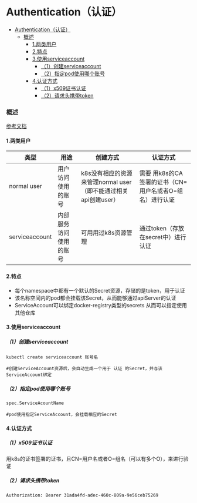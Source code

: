 # Authentication（认证）

<!-- @import "[TOC]" {cmd="toc" depthFrom=1 depthTo=6 orderedList=false} -->
<!-- code_chunk_output -->

- [Authentication（认证）](#authentication认证)
    - [概述](#概述)
      - [1.两类用户](#1两类用户)
      - [2.特点](#2特点)
      - [3.使用serviceaccount](#3使用serviceaccount)
        - [（1）创建serviceaccount](#1创建serviceaccount)
        - [（2）指定pod使用哪个账号](#2指定pod使用哪个账号)
      - [4.认证方式](#4认证方式)
        - [（1）x509证书认证](#1x509证书认证)
        - [（2）请求头携带token](#2请求头携带token)

<!-- /code_chunk_output -->

### 概述

[参考文档](https://kubernetes.io/docs/reference/access-authn-authz/authentication/)

#### 1.两类用户

|类型|用途|创建方式|认证方式|
|-|-|-|-|
|normal user|用户访问使用的账号|k8s没有相应的资源来管理normal user（即不能通过相关api创建user）|需要 用k8s的CA签署的证书（CN=用户名或者O=组名）进行认证|
|serviceaccount|内部服务访问使用的账号|可用用过k8s资源管理|通过token（存放在secret中）进行认证|

#### 2.特点
* 每个namespace中都有一个默认的Secret资源，存储的是token，用于认证
* 该名称空间内的pod都会挂载该Secret，从而能够通过apiServer的认证
* ServiceAccount可以绑定docker-registry类型的secrets
从而可以指定使用其他仓库

#### 3.使用serviceaccount
##### （1）创建serviceaccount
```shell
kubectl create serviceaccount 账号名

#创建ServiceAccount资源后，会自动生成一个用于 认证 的Secret，并与该ServiceAccount绑定
```
##### （2）指定pod使用哪个账号
```shell
spec.ServiceAcountName

#pod使用指定ServiceAccount，会挂载相应的Secret
```

#### 4.认证方式

##### （1）x509证书认证
用k8s的证书签署的证书，且CN=用户名或者O=组名（可以有多个O），来进行验证

##### （2）请求头携带token
```shell
Authorization: Bearer 31ada4fd-adec-460c-809a-9e56ceb75269
```
